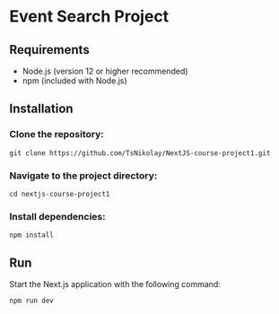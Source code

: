 # Event Search Project

## Requirements
- Node.js (version 12 or higher recommended)
- npm (included with Node.js)

## Installation
### Clone the repository:

```
git clone https://github.com/TsNikolay/NextJS-course-project1.git
```

### Navigate to the project directory:

```
cd nextjs-course-project1
```

### Install dependencies:

```
npm install
```

## Run
Start the Next.js application with the following command:

```
npm run dev
```
